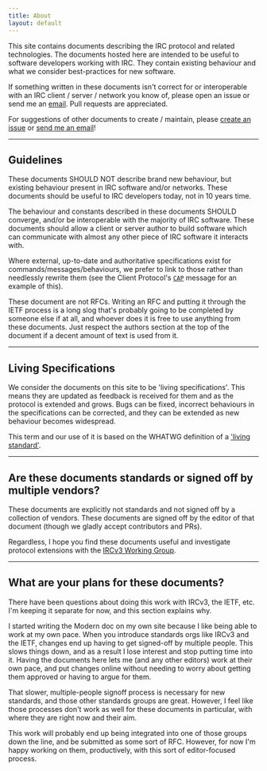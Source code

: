 ```yaml
---
title: About
layout: default
---
```


This site contains documents describing the IRC protocol and related technologies. The documents hosted here are intended to be useful to software developers working with IRC. They contain existing behaviour and what we consider best-practices for new software.

If something written in these documents isn't correct for or interoperable with an IRC client / server / network you know of, please open an issue or send me an [email](mailto:daniel@danieloaks.net). Pull requests are appreciated.

For suggestions of other documents to create / maintain, please [create an issue](https://github.com/ircdocs/modern-irc/issues) or [send me an email](mailto:daniel@danieloaks.net)!

---

## Guidelines

These documents SHOULD NOT describe brand new behaviour, but existing behaviour present in IRC software and/or networks. These documents should be useful to IRC developers today, not in 10 years time.

The behaviour and constants described in these documents SHOULD converge, and/or be interoperable with the majority of IRC software. These documents should allow a client or server author to build software which can communicate with almost any other piece of IRC software it interacts with.

Where external, up-to-date and authoritative specifications exist for commands/messages/behaviours, we prefer to link to those rather than needlessly rewrite them (see the Client Protocol's [`CAP`](http://modern.ircdocs.horse/#cap-message) message for an example of this).

These document are not RFCs. Writing an RFC and putting it through the IETF process is a long slog that's probably going to be completed by someone else if at all, and whoever does it is free to use anything from these documents. Just respect the authors section at the top of the document if a decent amount of text is used from it.

---

## Living Specifications

We consider the documents on this site to be 'living specifications'. This means they are updated as feedback is received for them and as the protocol is extended and grows. Bugs can be fixed, incorrect behaviours in the specifications can be corrected, and they can be extended as new behaviour becomes widespread.

This term and our use of it is based on the WHATWG definition of a ['living standard'](https://wiki.whatwg.org/wiki/FAQ#What_does_.22Living_Standard.22_mean.3F).

---

## Are these documents standards or signed off by multiple vendors?

These documents are explicitly not standards and not signed off by a collection of vendors. These documents are signed off by the editor of that document (though we gladly accept contributors and PRs).

Regardless, I hope you find these documents useful and investigate protocol extensions with the [IRCv3 Working Group](http://ircv3.net).

---

## What are your plans for these documents?

There have been questions about doing this work with IRCv3, the IETF, etc. I'm keeping it separate for now, and this section explains why.

I started writing the Modern doc on my own site because I like being able to work at my own pace. When you introduce standards orgs like IRCv3 and the IETF, changes end up having to get signed-off by multiple people. This slows things down, and as a result I lose interest and stop putting time into it. Having the documents here lets me (and any other editors) work at their own pace, and put changes online without needing to worry about getting them approved or having to argue for them.

That slower, multiple-people signoff process is necessary for new standards, and those other standards groups are great. However, I feel like those processes don't work as well for these documents in particular, with where they are right now and their aim.

This work will probably end up being integrated into one of those groups down the line, and be submitted as some sort of RFC. However, for now I'm happy working on them, productively, with this sort of editor-focused process.
